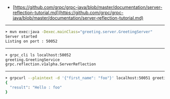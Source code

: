 - [https://github.com/grpc/grpc-java/blob/master/documentation/server-reflection-tutorial.md](https://github.com/grpc/grpc-java/blob/master/documentation/server-reflection-tutorial.md)

---

```bash
➤ mvn exec:java -Dexec.mainClass="greeting.server.GreetingServer"
Server started
Listing on port : 50052
```

---

```bash
➤ grpc_cli ls localhost:50052
greeting.GreetingService
grpc.reflection.v1alpha.ServerReflection
```

---

```bash
➤ grpcurl --plaintext -d '{"first_name": "foo"}' localhost:50051 greeting.GreetingService/greet
{
  "result": "Hello : foo"
}
```